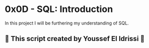 # 0x0D - SQL: Introduction

In this project I will be furthering my understanding of SQL.

## :shell: This script created by Youssef El Idrissi :shell:

